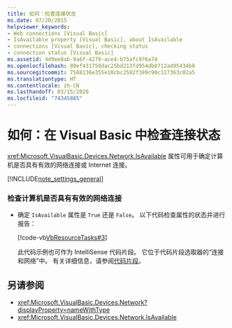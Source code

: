 ```yaml
---
title: 如何：检查连接状态
ms.date: 07/20/2015
helpviewer_keywords:
- Web connections [Visual Basic]
- IsAvailable property [Visual Basic], about IsAvailable
- connections [Visual Basic], checking status
- connection status [Visual Basic]
ms.assetid: 4d9ee8ab-9a6f-4279-ace4-b75afc976a74
ms.openlocfilehash: 89ef431759dac25bd213fd954db0712ad95434b0
ms.sourcegitcommit: 7588136e355e10cbc2582f389c90c127363c02a5
ms.translationtype: HT
ms.contentlocale: zh-CN
ms.lasthandoff: 03/15/2020
ms.locfileid: "74345885"
---
```

# <a name="how-to-check-connection-status-in-visual-basic"></a>如何：在 Visual Basic 中检查连接状态

<xref:Microsoft.VisualBasic.Devices.Network.IsAvailable> 属性可用于确定计算机是否具有有效的网络连接或 Internet 连接。  
  
[!INCLUDE[note_settings_general](~/includes/note-settings-general-md.md)]  
  
### <a name="to-check-whether-a-computer-has-a-working-connection"></a>检查计算机是否具有有效的网络连接  
  
- 确定 `IsAvailable` 属性是 `True` 还是 `False`。 以下代码检查属性的状态并进行报告：  
  
     [!code-vb[VbResourceTasks#3](~/samples/snippets/visualbasic/VS_Snippets_VBCSharp/VbResourceTasks/VB/Class1.vb#3)]  
  
     此代码示例也可作为 IntelliSense 代码片段。 它位于代码片段选取器的“连接和网络”中。  有关详细信息，请参阅[代码片段](/visualstudio/ide/code-snippets)。  
  
## <a name="see-also"></a>另请参阅

- <xref:Microsoft.VisualBasic.Devices.Network?displayProperty=nameWithType>
- <xref:Microsoft.VisualBasic.Devices.Network.IsAvailable>
